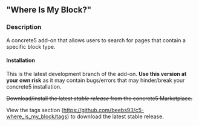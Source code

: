 ## "Where Is My Block?"

### Description
A concrete5 add-on that allows users to search for pages that contain a specific block type.

#### Installation
This is the latest development branch of the add-on. <strong>Use this version at your own risk</strong> as it may contain bugs/errors that may hinder/break your concrete5 installation.

<del>Download/install the latest <em>stable release</em> from the concrete5 Marketplace.</del>

View the tags section (https://github.com/beebs93/c5-where_is_my_block/tags) to download the latest stable release.